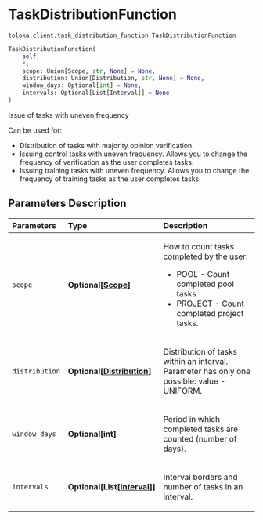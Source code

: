 # TaskDistributionFunction
`toloka.client.task_distribution_function.TaskDistributionFunction`

```python
TaskDistributionFunction(
    self,
    *,
    scope: Union[Scope, str, None] = None,
    distribution: Union[Distribution, str, None] = None,
    window_days: Optional[int] = None,
    intervals: Optional[List[Interval]] = None
)
```

Issue of tasks with uneven frequency


Can be used for:
- Distribution of tasks with majority opinion verification.
- Issuing control tasks with uneven frequency. Allows you to change the frequency of verification as the user completes tasks.
- Issuing training tasks with uneven frequency. Allows you to change the frequency of training tasks as the user completes tasks.

## Parameters Description

| Parameters | Type | Description |
| :----------| :----| :-----------|
`scope`|**Optional\[[Scope](toloka.client.task_distribution_function.TaskDistributionFunction.Scope.md)\]**|<p>How to count tasks completed by the user:<ul><li>POOL - Count completed pool tasks.</li><li>PROJECT - Count completed project tasks.</li></ul></p>
`distribution`|**Optional\[[Distribution](toloka.client.task_distribution_function.TaskDistributionFunction.Distribution.md)\]**|<p>Distribution of tasks within an interval. Parameter has only one possible: value - UNIFORM.</p>
`window_days`|**Optional\[int\]**|<p>Period in which completed tasks are counted (number of days).</p>
`intervals`|**Optional\[List\[[Interval](toloka.client.task_distribution_function.TaskDistributionFunction.Interval.md)\]\]**|<p>Interval borders and number of tasks in an interval.</p>
